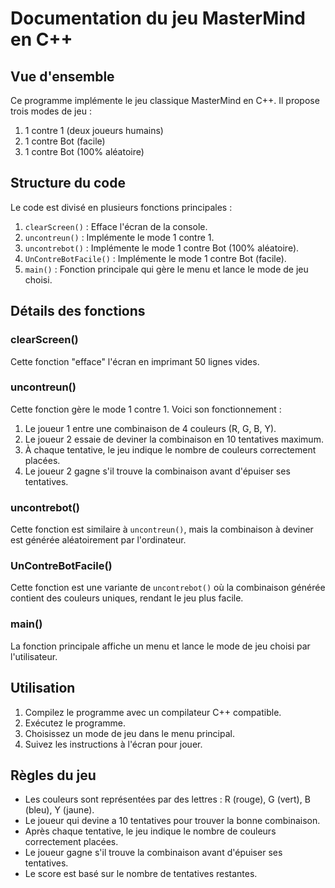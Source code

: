 # Documentation du jeu MasterMind en C++

## Vue d'ensemble

Ce programme implémente le jeu classique MasterMind en C++. Il propose trois modes de jeu :
1. 1 contre 1 (deux joueurs humains)
2. 1 contre Bot (facile)
3. 1 contre Bot (100% aléatoire)

## Structure du code

Le code est divisé en plusieurs fonctions principales :

1. `clearScreen()` : Efface l'écran de la console.
2. `uncontreun()` : Implémente le mode 1 contre 1.
3. `uncontrebot()` : Implémente le mode 1 contre Bot (100% aléatoire).
4. `UnContreBotFacile()` : Implémente le mode 1 contre Bot (facile).
5. `main()` : Fonction principale qui gère le menu et lance le mode de jeu choisi.

## Détails des fonctions

### clearScreen()

Cette fonction "efface" l'écran en imprimant 50 lignes vides.

### uncontreun()

Cette fonction gère le mode 1 contre 1. Voici son fonctionnement :

1. Le joueur 1 entre une combinaison de 4 couleurs (R, G, B, Y).
2. Le joueur 2 essaie de deviner la combinaison en 10 tentatives maximum.
3. À chaque tentative, le jeu indique le nombre de couleurs correctement placées.
4. Le joueur 2 gagne s'il trouve la combinaison avant d'épuiser ses tentatives.

### uncontrebot()

Cette fonction est similaire à `uncontreun()`, mais la combinaison à deviner est générée aléatoirement par l'ordinateur.

### UnContreBotFacile()

Cette fonction est une variante de `uncontrebot()` où la combinaison générée contient des couleurs uniques, rendant le jeu plus facile.

### main()

La fonction principale affiche un menu et lance le mode de jeu choisi par l'utilisateur.

## Utilisation

1. Compilez le programme avec un compilateur C++ compatible.
2. Exécutez le programme.
3. Choisissez un mode de jeu dans le menu principal.
4. Suivez les instructions à l'écran pour jouer.

## Règles du jeu

- Les couleurs sont représentées par des lettres : R (rouge), G (vert), B (bleu), Y (jaune).
- Le joueur qui devine a 10 tentatives pour trouver la bonne combinaison.
- Après chaque tentative, le jeu indique le nombre de couleurs correctement placées.
- Le joueur gagne s'il trouve la combinaison avant d'épuiser ses tentatives.
- Le score est basé sur le nombre de tentatives restantes.
